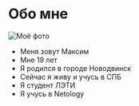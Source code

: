 # Обо мне
![Моё фото](https://sun9-3.userapi.com/impg/bXRO_yO_k2KPEszcVeScSZ1bYhLZEP1vH1KrpQ/SAQFstXoHhg.jpg?size=810x1080&quality=95&sign=e77cc9818a7008906319fc16814acc25&type=album)

- Меня зовут Максим
- Мне 19 лет
- Я родился в городе Новодвинск
- Сейчас я живу и учусь в СПБ
- Я студент ЛЭТИ
- Я учусь в Netology
  